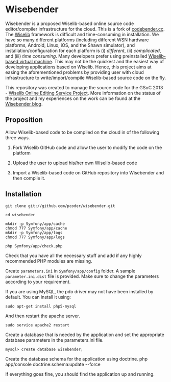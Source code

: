 Wisebender
==========

Wisebender is a proposed Wiselib-based online source code editor/compiler infrastructure for the cloud. This is a fork of [codebender.cc](www.codebender.cc). The [Wiselib](www.wiselib.org) framework is difficult and time-consuming in installation. We have so many different platforms (including different WSN hardware platforms, Android, Linux, iOS, and the Shawn simulator), and installation/configuration for each platform is (i) _different_, (ii) _complicated_, and (iii) _time consuming_. Many developers prefer using preinstalled [Wiselib-based virtual machine](http://www.ibr.cs.tu-bs.de/alg/wisebed/). This may not be the quickest and the easiest way of developing applications based on Wiselib. Hence, this project aims at easing the aforementioned problems by providing user with cloud infrastructure to write/import/compile Wiselib-based source code on the fly.

This repository was created to manage the source code for the GSoC 2013 - [Wiselib Online Editing Service Project](https://google-melange.appspot.com/gsoc/project/google/gsoc2013/m_ravi/6001). More information on the status of the project and my experiences on the work can be found at the [Wisebender blog](http://wisebender.wordpress.com).


Proposition
-----------

Allow Wiselib-based code to be compiled on the cloud in of the following three ways.

1. Fork Wiselib GitHub code and allow the user to modify the code on the platform

2. Upload the user to upload his/her own Wiselib-based code

3. Import a Wiselib-based code on GitHub repository into Wisebender and then compile it.


Installation
------------

	git clone git://github.com/pcoder/wisebender.git

	cd wisebender

	mkdir -p Symfony/app/cache
	chmod 777 Symfony/app/cache
	mkdir -p Symfony/app/logs
	chmod 777 Symfony/app/logs
	
	php Symfony/app/check.php

Check that you have all the necessary stuff and add if any highly recommended PHP modules are missing.

Create `parameters.ini` in `Symfony/app/config` folder. A sample `parameter.ini.dist` file is provided. Make sure to change the parameters according to your requirement.

If you are using MySQL, the pdo driver may not have been installed by default. You can install it using:

	sudo apt-get install php5-mysql

And then restart the apache server.
	
	sudo service apache2 restart

Create a database that is needed by the application and set the appropriate database parameters in the parameters.ini file.

	mysql> create database wisebender;

Create the database schema for the application using doctrine.
	php app/console doctrine:schema:update --force

If everything goes fine, you should find the application up and running.


